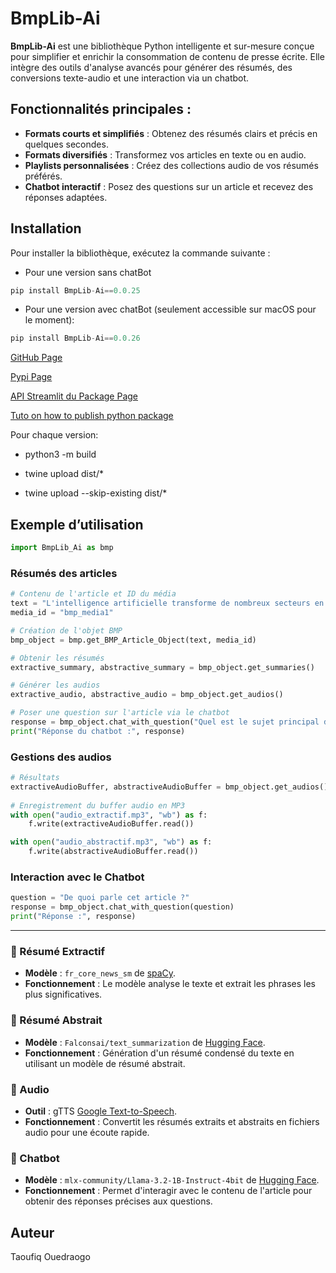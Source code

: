 # BmpLib-Ai

**BmpLib-Ai** est une bibliothèque Python intelligente et sur-mesure conçue pour simplifier et enrichir la consommation de contenu de presse écrite. Elle intègre des outils d'analyse avancés pour générer des résumés, des conversions texte-audio et une interaction via un chatbot.

## Fonctionnalités principales :

- **Formats courts et simplifiés** : Obtenez des résumés clairs et précis en quelques secondes.
- **Formats diversifiés** : Transformez vos articles en texte ou en audio.
- **Playlists personnalisées** : Créez des collections audio de vos résumés préférés.
- **Chatbot interactif** : Posez des questions sur un article et recevez des réponses adaptées.


## Installation

Pour installer la bibliothèque, exécutez la commande suivante :

- Pour une version sans chatBot
```python
pip install BmpLib-Ai==0.0.25
```

- Pour une version avec chatBot (seulement accessible sur macOS pour le moment):
```python
pip install BmpLib-Ai==0.0.26
```


[GitHub Page](https://github.com/Taoufiq-Ouedraogo/Brief-My-Press-AI-Library)

[Pypi Page](https://pypi.org/project/BmpLib-Ai/)


[API Streamlit du Package Page](https://brief-my-press-ai.streamlit.app/Use_Python_API)



[Tuto on how to publish python package](https://packaging.python.org/en/latest/tutorials/packaging-projects/)

Pour chaque version:
- python3 -m build

- twine upload dist/*
- twine upload --skip-existing dist/*


## Exemple d’utilisation

```python
import BmpLib_Ai as bmp
```


### Résumés des articles

```python
# Contenu de l'article et ID du média
text = "L'intelligence artificielle transforme de nombreux secteurs en facilitant les processus analytiques."
media_id = "bmp_media1"

# Création de l'objet BMP
bmp_object = bmp.get_BMP_Article_Object(text, media_id)

# Obtenir les résumés
extractive_summary, abstractive_summary = bmp_object.get_summaries()

# Générer les audios
extractive_audio, abstractive_audio = bmp_object.get_audios()

# Poser une question sur l'article via le chatbot
response = bmp_object.chat_with_question("Quel est le sujet principal de cet article ?")
print("Réponse du chatbot :", response)
```

### Gestions des audios
```python
# Résultats
extractiveAudioBuffer, abstractiveAudioBuffer = bmp_object.get_audios()
        
# Enregistrement du buffer audio en MP3
with open("audio_extractif.mp3", "wb") as f:
    f.write(extractiveAudioBuffer.read())

with open("audio_abstractif.mp3", "wb") as f:
    f.write(abstractiveAudioBuffer.read())
```


### Interaction avec le Chatbot
```python
question = "De quoi parle cet article ?"
response = bmp_object.chat_with_question(question)
print("Réponse :", response)
```



___

### 🔹 Résumé Extractif        

- **Modèle** : `fr_core_news_sm` de [spaCy](https://spacy.io/models/fr#fr_core_news_sm).
- **Fonctionnement** : Le modèle analyse le texte et extrait les phrases les plus significatives.



### 🔹 Résumé Abstrait

- **Modèle** : `Falconsai/text_summarization` de [Hugging Face](https://huggingface.co/Falconsai/text_summarization).
- **Fonctionnement** : Génération d'un résumé condensé du texte en utilisant un modèle de résumé abstrait.


### 🔹 Audio 

- **Outil** : gTTS [Google Text-to-Speech](https://gtts.readthedocs.io/en/latest/).
- **Fonctionnement** : Convertit les résumés extraits et abstraits en fichiers audio pour une écoute rapide.
 



### 🔹 Chatbot            

- **Modèle** : `mlx-community/Llama-3.2-1B-Instruct-4bit` de [Hugging Face](https://huggingface.co/mlx-community/Llama-3.2-1B-Instruct-4bit).
- **Fonctionnement** : Permet d'interagir avec le contenu de l'article pour obtenir des réponses précises aux questions.



## Auteur

Taoufiq Ouedraogo